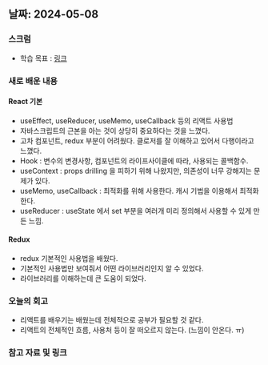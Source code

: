## 날짜: 2024-05-08

### 스크럼
- 학습 목표 : [링크](https://www.notion.so/goorm/24-05-08-98e46330765349939c4bb03526044def?pvs=4)

### 새로 배운 내용
#### React 기본
- useEffect, useReducer, useMemo, useCallback 등의 리액트 사용법
- 자바스크립트의 근본을 아는 것이 상당히 중요하다는 것을 느꼈다.
- 고차 컴포넌트, redux 부분이 어려웠다. 클로저를 잘 이해하고 있어서 다행이라고 느꼈다.
- Hook : 변수의 변경사항, 컴포넌트의 라이프사이클에 따라, 사용되는 콜백함수.
- useContext : props drilling 을 피하기 위해 나왔지만, 의존성이 너무 강해지는 문제가 있다.
- useMemo, useCallback : 최적화를 위해 사용한다. 캐시 기법을 이용해서 최적화한다.
- useReducer : useState 에서 set 부분을 여러개 미리 정의해서 사용할 수 있게 만든 느낌.


#### Redux
- redux 기본적인 사용법을 배웠다.
- 기본적인 사용법만 보여줘서 어떤 라이브러리인지 알 수 있었다.
- 라이브러리를 이해하는데 큰 도움이 되었다.

### 오늘의 회고
- 리액트를 배우기는 배웠는데 전체적으로 공부가 필요할 것 같다.
- 리액트의 전체적인 흐름, 사용처 등이 잘 떠오르지 않는다. (느낌이 안온다. ㅠ)
### 참고 자료 및 링크
